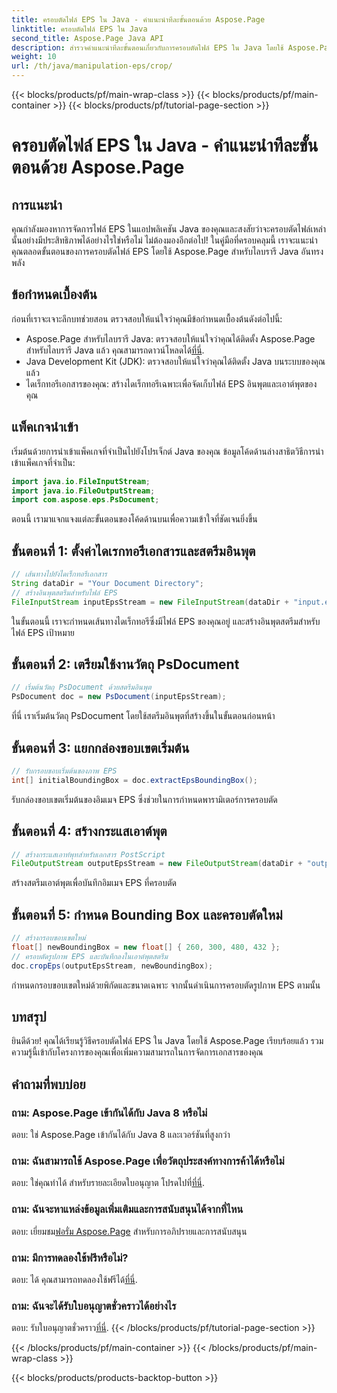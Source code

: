 ```yaml
---
title: ครอบตัดไฟล์ EPS ใน Java - คำแนะนำทีละขั้นตอนด้วย Aspose.Page
linktitle: ครอบตัดไฟล์ EPS ใน Java
second_title: Aspose.Page Java API
description: สำรวจคำแนะนำทีละขั้นตอนเกี่ยวกับการครอบตัดไฟล์ EPS ใน Java โดยใช้ Aspose.Page เพิ่มทักษะการจัดการเอกสารของคุณได้อย่างง่ายดาย
weight: 10
url: /th/java/manipulation-eps/crop/
---
```


{{< blocks/products/pf/main-wrap-class >}}
{{< blocks/products/pf/main-container >}}
{{< blocks/products/pf/tutorial-page-section >}}

# ครอบตัดไฟล์ EPS ใน Java - คำแนะนำทีละขั้นตอนด้วย Aspose.Page

## การแนะนำ
คุณกำลังมองหาการจัดการไฟล์ EPS ในแอปพลิเคชัน Java ของคุณและสงสัยว่าจะครอบตัดไฟล์เหล่านั้นอย่างมีประสิทธิภาพได้อย่างไรใช่หรือไม่ ไม่ต้องมองอีกต่อไป! ในคู่มือที่ครอบคลุมนี้ เราจะแนะนำคุณตลอดขั้นตอนของการครอบตัดไฟล์ EPS โดยใช้ Aspose.Page สำหรับไลบรารี Java อันทรงพลัง
## ข้อกำหนดเบื้องต้น
ก่อนที่เราจะเจาะลึกบทช่วยสอน ตรวจสอบให้แน่ใจว่าคุณมีข้อกำหนดเบื้องต้นดังต่อไปนี้:
-  Aspose.Page สำหรับไลบรารี Java: ตรวจสอบให้แน่ใจว่าคุณได้ติดตั้ง Aspose.Page สำหรับไลบรารี Java แล้ว คุณสามารถดาวน์โหลดได้[ที่นี่](https://releases.aspose.com/page/java/).
- Java Development Kit (JDK): ตรวจสอบให้แน่ใจว่าคุณได้ติดตั้ง Java บนระบบของคุณแล้ว
- ไดเร็กทอรีเอกสารของคุณ: สร้างไดเร็กทอรีเฉพาะเพื่อจัดเก็บไฟล์ EPS อินพุตและเอาต์พุตของคุณ
## แพ็คเกจนำเข้า
เริ่มต้นด้วยการนำเข้าแพ็คเกจที่จำเป็นไปยังโปรเจ็กต์ Java ของคุณ ข้อมูลโค้ดด้านล่างสาธิตวิธีการนำเข้าแพ็คเกจที่จำเป็น:
```java
import java.io.FileInputStream;
import java.io.FileOutputStream;
import com.aspose.eps.PsDocument;
```
ตอนนี้ เรามาแจกแจงแต่ละขั้นตอนของโค้ดด้านบนเพื่อความเข้าใจที่ชัดเจนยิ่งขึ้น
## ขั้นตอนที่ 1: ตั้งค่าไดเรกทอรีเอกสารและสตรีมอินพุต
```java
// เส้นทางไปยังไดเร็กทอรีเอกสาร
String dataDir = "Your Document Directory";
// สร้างอินพุตสตรีมสำหรับไฟล์ EPS
FileInputStream inputEpsStream = new FileInputStream(dataDir + "input.eps");
```
ในขั้นตอนนี้ เราจะกำหนดเส้นทางไดเร็กทอรีซึ่งมีไฟล์ EPS ของคุณอยู่ และสร้างอินพุตสตรีมสำหรับไฟล์ EPS เป้าหมาย
## ขั้นตอนที่ 2: เตรียมใช้งานวัตถุ PsDocument
```java
// เริ่มต้นวัตถุ PsDocument ด้วยสตรีมอินพุต
PsDocument doc = new PsDocument(inputEpsStream);
```
ที่นี่ เราเริ่มต้นวัตถุ PsDocument โดยใช้สตรีมอินพุตที่สร้างขึ้นในขั้นตอนก่อนหน้า
## ขั้นตอนที่ 3: แยกกล่องขอบเขตเริ่มต้น
```java
// รับกรอบขอบเริ่มต้นของภาพ EPS
int[] initialBoundingBox = doc.extractEpsBoundingBox();
```
รับกล่องขอบเขตเริ่มต้นของอิมเมจ EPS ซึ่งช่วยในการกำหนดพารามิเตอร์การครอบตัด
## ขั้นตอนที่ 4: สร้างกระแสเอาต์พุต
```java
// สร้างกระแสเอาท์พุทสำหรับเอกสาร PostScript
FileOutputStream outputEpsStream = new FileOutputStream(dataDir + "output_crop.eps");
```
สร้างสตรีมเอาต์พุตเพื่อบันทึกอิมเมจ EPS ที่ครอบตัด
## ขั้นตอนที่ 5: กำหนด Bounding Box และครอบตัดใหม่
```java
// สร้างกรอบขอบเขตใหม่
float[] newBoundingBox = new float[] { 260, 300, 480, 432 };
// ครอบตัดรูปภาพ EPS และบันทึกลงในเอาต์พุตสตรีม
doc.cropEps(outputEpsStream, newBoundingBox);
```
กำหนดกรอบขอบเขตใหม่ด้วยพิกัดและขนาดเฉพาะ จากนั้นดำเนินการครอบตัดรูปภาพ EPS ตามนั้น
## บทสรุป
ยินดีด้วย! คุณได้เรียนรู้วิธีครอบตัดไฟล์ EPS ใน Java โดยใช้ Aspose.Page เรียบร้อยแล้ว รวมความรู้นี้เข้ากับโครงการของคุณเพื่อเพิ่มความสามารถในการจัดการเอกสารของคุณ
## คำถามที่พบบ่อย
### ถาม: Aspose.Page เข้ากันได้กับ Java 8 หรือไม่
ตอบ: ใช่ Aspose.Page เข้ากันได้กับ Java 8 และเวอร์ชันที่สูงกว่า
### ถาม: ฉันสามารถใช้ Aspose.Page เพื่อวัตถุประสงค์ทางการค้าได้หรือไม่
 ตอบ: ใช่คุณทำได้ สำหรับรายละเอียดใบอนุญาต โปรดไปที่[ที่นี่](https://purchase.aspose.com/buy).
### ถาม: ฉันจะหาแหล่งข้อมูลเพิ่มเติมและการสนับสนุนได้จากที่ไหน
 ตอบ: เยี่ยมชม[ฟอรั่ม Aspose.Page](https://forum.aspose.com/c/page/39) สำหรับการอภิปรายและการสนับสนุน
### ถาม: มีการทดลองใช้ฟรีหรือไม่?
 ตอบ: ได้ คุณสามารถทดลองใช้ฟรีได้[ที่นี่](https://releases.aspose.com/).
### ถาม: ฉันจะได้รับใบอนุญาตชั่วคราวได้อย่างไร
 ตอบ: รับใบอนุญาตชั่วคราว[ที่นี่](https://purchase.aspose.com/temporary-license/).
{{< /blocks/products/pf/tutorial-page-section >}}

{{< /blocks/products/pf/main-container >}}
{{< /blocks/products/pf/main-wrap-class >}}

{{< blocks/products/products-backtop-button >}}
